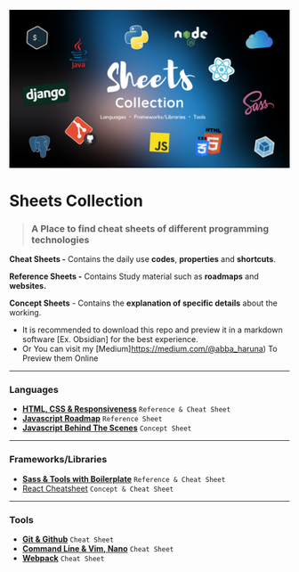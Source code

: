 ![Preview](./images/sheets.png)

# Sheets Collection

> ### A Place to find cheat sheets of different programming technologies

**Cheat Sheets -** Contains the daily use **codes**, **properties** and **shortcuts**.

**Reference Sheets -** Contains Study material such as **roadmaps** and **websites.**

**Concept Sheets** - Contains the **explanation of specific details** about the working.

- It is recommended to download this repo and preview it in a markdown software [Ex. Obsidian] for the best experience. 
- Or You can visit my [Medium]https://medium.com/@abba_haruna) To Preview them Online

----

### Languages

- [**HTML, CSS & Responsiveness**](./languages/htmlcss.md)  `Reference & Cheat Sheet`
- [**Javascript Roadmap**](./languages/js.md) `Reference Sheet`
- [**Javascript Behind The Scenes**](./languages/jsBehind.md) `Concept Sheet`

----

### Frameworks/Libraries

- [**Sass & Tools with Boilerplate**](./framlib/sass.md) `Reference & Cheat Sheet`
- [React Cheatsheet](./framlib/react.md) `Concept & Cheat Sheet`

---

### Tools

- **[Git & Github](./tools/git.md)** `Cheat Sheet`
- [**Command Line & Vim, Nano**](./tools/terminal.md) `Cheat Sheet`
- [**Webpack**](./tools/webpack.md) `Cheat Sheet`
